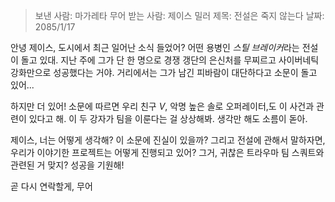 > 보낸 사람: 마가레타 무어
> 받는 사람: 제이스 밀러
> 제목: 전설은 죽지 않는다
> 날짜: 2085/1/17

안녕 제이스, 도시에서 최근 일어난 소식 들었어? 어떤 용병인 *스틸 브레이커*라는 전설이 돌고 있대. 지난 주에 그가 단 한 명으로 경쟁 갱단의 은신처를 무찌르고 사이버네틱 강화만으로 성공했다는 거야. 거리에서는 그가 남긴 피바람이 대단하다고 소문이 돌고 있어...

하지만 더 있어! 소문에 따르면 우리 친구 _V_, 악명 높은 솔로 오퍼레이터,도 이 사건과 관련이 있다고 해. 이 두 강자가 팀을 이룬다는 걸 상상해봐. 생각만 해도 소름이 돋아.

제이스, 너는 어떻게 생각해? 이 소문에 진실이 있을까? 그리고 전설에 관해서 말하자면, 우리가 이야기한 프로젝트는 어떻게 진행되고 있어? 그거, 귀찮은 트라우마 팀 스쿼트와 관련된 거 맞지? 성공을 기원해!

곧 다시 연락할게,
무어
